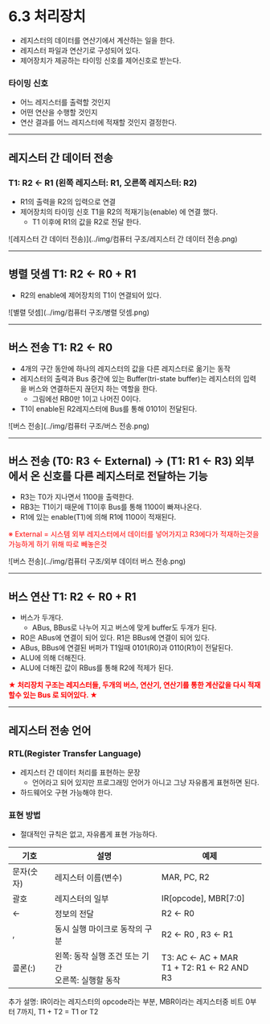 # 6.3 처리장치
* 레지스터의 데이터를 연산기에서 계산하는 일을 한다.
* 레지스터 파일과 연산기로 구성되어 있다.
* 제어장치가 제공하는 타이밍 신호를 제어신호로 받는다.

### 타이밍 신호
* 어느 레지스터를 출력할 것인지
* 어떤 연산을 수행할 것인지
* 연산 결과를 어느 레지스터에 적재할 것인지 결정한다.
***

## 레지스터 간 데이터 전송

### T1: R2 ← R1 (왼쪽 레지스터: R1, 오른쪽 레지스터: R2)
* R1의 출력을 R2의 입력으로 연결
* 제어장치의 타이밍 신호 T1을 R2의 적재기능(enable) 에 연결 했다.
  * T1 이후에 R1의 값을 R2로 전달 한다.

![레지스터 간 데이터 전송)](../img/컴퓨터 구조/레지스터 간 데이터 전송.png)

***

## 병렬 덧셈 T1: R2 ← R0 + R1
* R2의 enable에 제어장치의 T1이 연결되어 있다.

![별렬 덧셈](../img/컴퓨터 구조/병렬 덧셈.png)

***

## 버스 전송 T1: R2 ← R0
* 4개의 구간 동안에 하나의 레지스터의 값을 다른 레지스터로 옮기는 동작
* 레지스터의 출력과 Bus 중간에 있는 Buffer(tri-state buffer)는 레지스터의 입력을 버스와 연결하든지 끊던지 하는 역할을 한다.
  * 그림에선 RB0만 1이고 나머진 0이다.
* T1이 enable된 R2레지스터에 Bus를 통해 0101이 전달된다.

![버스 전송](../img/컴퓨터 구조/버스 전송.png)

***
## 버스 전송 (T0: R3 ← External) → (T1: R1 ← R3) 외부에서 온 신호를 다른 레지스터로 전달하는 기능
* R3는 T0가 지나면서 1100을 출력한다.
* RB3는 T1이기 때문에 T1이후 Bus를 통해 1100이 빠져나온다.
* R1에 있는 enable(T1)에 의해 R1에 1100이 적재된다. 

<span style="color: red">※ External = 시스템 외부 레지스터에서 데이터를 넣어가지고 R3에다가 적재하는것을 가능하게 하기 위해 따로 빼놓은것</span>

![버스 전송](../img/컴퓨터 구조/외부 데이터 버스 전송.png)

***

## 버스 연산 T1: R2 ← R0 + R1
* 버스가 두개다.
  * ABus, BBus로 나누어 지고 버스에 맞게 buffer도 두개가 된다.
* R0은 ABus에 연결이 되어 있다. R1은 BBus에 연결이 되어 있다.
* ABus, BBus에 연결된 버퍼가 T1일때 0101(R0)과 0110(R1)이 전달된다.
* ALU에 의해 더해진다.
* ALU에 더해진 값이 RBus를 통해 R2에 적제가 된다.

<span style="color: red">**★ 처리장치 구조는 레지스터들, 두개의 버스, 연산기, 연산기를 통한 계산값을 다시 적재할수 있는 Bus 로 되어있다. ★**</span>

***

## 레지스터 전송 언어

### RTL(Register Transfer Language)
* 레지스터 간 데이터 처리를 표현하는 문장
  * 언어라고 되어 있지만 프로그래밍 언어가 아니고 그냥 자유롭게 표현하면 된다.
* 하드웨어오 구현 가능해야 한다.

### 표현 방법
* 절대적인 규칙은 없고, 자유롭게 표현 가능하다.

| 기호     | 설명                                 | 예제                                           |
|--------|------------------------------------|----------------------------------------------|
| 문자(숫자) | 레지스터 이름(변수)                        | MAR, PC, R2                                  |
| 괄호     | 레지스터의 일부                           | IR[opcode], MBR[7:0]                         |
| ←      | 정보의 전달                             | R2 ← R0                                      |
| ,      | 동시 실행 마이크로 동작의 구분                  | R2 ← R0   , R3 ← R1                          |
| 콜론(:)  | 왼쪽: 동작 실행 조건 또는 기간<br/>오른쪽: 실행할 동작 | T3: AC ← AC + MAR<br/>T1 + T2: R1 ← R2 AND R3 |

추가 설명: IR이라는 레지스터의 opcode라는 부분, MBR이라는 레지스터중 비트 0부터 7까지, T1 + T2 = T1 or T2
